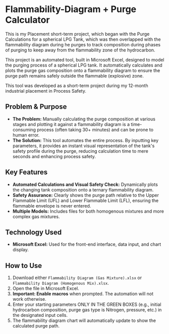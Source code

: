 # Flammability-Diagram + Purge Calculator
This is my Placement short-term project, which began with the Purge Calculations for a spherical LPG Tank, which was then overlapped with the flammability diagram during he purges to track composition during phases of purging to keep away from the flammability zone of the hydrocarbon.

This project is an automated tool, built in Microsoft Excel, designed to model the purging process of a spherical LPG tank. It automatically calculates and plots the purge gas composition onto a flammability diagram to ensure the purge path remains safely outside the flammable (explosive) zone.

This tool was developed as a short-term project during my 12-month industrial placement in Process Safety.

## Problem & Purpose

* **The Problem:** Manually calculating the purge composition at various stages and plotting it against a flammability diagram is a time-consuming process (often taking 30+ minutes) and can be prone to human error.
* **The Solution:** This tool automates the entire process. By inputting key parameters, it provides an instant visual representation of the tank's safety profile during the purge, reducing calculation time to mere seconds and enhancing process safety.

## Key Features

* **Automated Calculations and Visual Safety Check:** Dynamically plots the changing tank composition onto a ternary flammability diagram.
* **Safety Assurance:** Clearly shows the purge path relative to the Upper Flammable Limit (UFL) and Lower Flammable Limit (LFL), ensuring the flammable envelope is never entered.
* **Multiple Models:** Includes files for both homogenous mixtures and more complex gas mixtures.

## Technology Used

* **Microsoft Excel:** Used for the front-end interface, data input, and chart display.

## How to Use

1.  Download either `Flammability Diagram (Gas Mixture).xlsx` or `Flammability Diagram (Homogenous Mix).xlsx`.
2.  Open the file in Microsoft Excel.
3.  **Important: Enable macros** when prompted. The automation will not work otherwise.
4.  Enter your starting parameters ONLY IN THE GREEN BOXES (e.g., initial hydrocarbon composition, purge gas type is Nitrogen, pressure, etc.) in the designated input cells.
5.  The flammability diagram chart will automatically update to show the calculated purge path.
